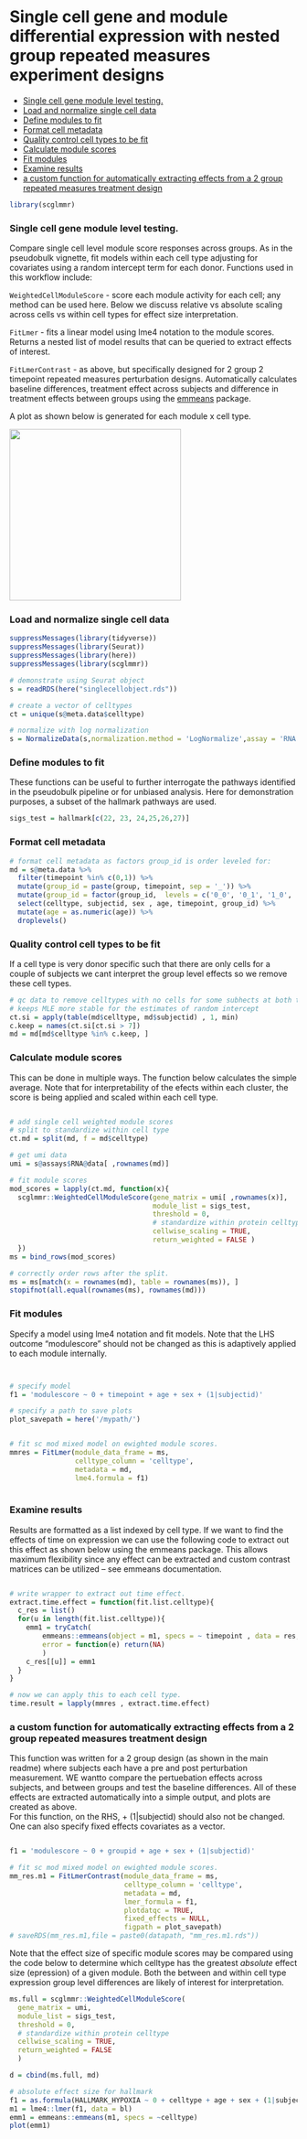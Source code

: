 Single cell gene and module differential expression with nested group
repeated measures experiment designs
================

-   <a href="#single-cell-gene-module-level-testing"
    id="toc-single-cell-gene-module-level-testing">Single cell gene module
    level testing.</a>
-   <a href="#load-and-normalize-single-cell-data"
    id="toc-load-and-normalize-single-cell-data">Load and normalize single
    cell data</a>
-   <a href="#define-modules-to-fit" id="toc-define-modules-to-fit">Define
    modules to fit</a>
-   <a href="#format-cell-metadata" id="toc-format-cell-metadata">Format
    cell metadata</a>
-   <a href="#quality-control-cell-types-to-be-fit"
    id="toc-quality-control-cell-types-to-be-fit">Quality control cell types
    to be fit</a>
-   <a href="#calculate-module-scores"
    id="toc-calculate-module-scores">Calculate module scores</a>
-   <a href="#fit-modules" id="toc-fit-modules">Fit modules</a>
-   <a href="#examine-results" id="toc-examine-results">Examine results</a>
-   <a
    href="#a-custom-function-for-automatically-extracting-effects-from-a-2-group-repeated-measures-treatment-design"
    id="toc-a-custom-function-for-automatically-extracting-effects-from-a-2-group-repeated-measures-treatment-design">a
    custom function for automatically extracting effects from a 2 group
    repeated measures treatment design</a>

``` r
library(scglmmr)
```

### Single cell gene module level testing.

Compare single cell level module score responses across groups. As in
the pseudobulk vignette, fit models within each cell type adjusting for
covariates using a random intercept term for each donor. Functions used
in this workflow include:

`WeightedCellModuleScore` - score each module activity for each cell;
any method can be used here. Below we discuss relative vs absolute
scaling across cells vs within cell types for effect size
interpretation.

`FitLmer` - fits a linear model using lme4 notation to the module
scores. Returns a nested list of model results that can be queried to
extract effects of interest.

`FitLmerContrast` - as above, but specifically designed for 2 group 2
timepoint repeated measures perturbation designs. Automatically
calculates baseline differences, treatment effect across subjects and
difference in treatment effects between groups using the
[emmeans](https://cran.r-project.org/web/packages/emmeans/index.html)
package.

A plot as shown below is generated for each module x cell type.

<img src="../man/figures/example_sc.png" heightt = 300 width = 300/>

### Load and normalize single cell data

``` r
suppressMessages(library(tidyverse))
suppressMessages(library(Seurat))
suppressMessages(library(here))
suppressMessages(library(scglmmr))

# demonstrate using Seurat object
s = readRDS(here("singlecellobject.rds"))

# create a vector of celltypes 
ct = unique(s@meta.data$celltype)

# normalize with log normalization
s = NormalizeData(s,normalization.method = 'LogNormalize',assay = 'RNA')
```

### Define modules to fit

These functions can be useful to further interrogate the pathways
identified in the pseudobulk pipeline or for unbiased analysis. Here for
demonstration purposes, a subset of the hallmark pathways are used.

``` r
sigs_test = hallmark[c(22, 23, 24,25,26,27)]
```

### Format cell metadata

``` r
# format cell metadata as factors group_id is order leveled for: 
md = s@meta.data %>% 
  filter(timepoint %in% c(0,1)) %>% 
  mutate(group_id = paste(group, timepoint, sep = '_')) %>% 
  mutate(group_id = factor(group_id,  levels = c('0_0', '0_1', '1_0', '1_1'))) %>%
  select(celltype, subjectid, sex , age, timepoint, group_id) %>% 
  mutate(age = as.numeric(age)) %>% 
  droplevels()
```

### Quality control cell types to be fit

If a cell type is very donor specific such that there are only cells for
a couple of subjects we cant interpret the group level effects so we
remove these cell types.

``` r
# qc data to remove celltypes with no cells for some subhects at both timepoints 
# keeps MLE more stable for the estimates of random intercept 
ct.si = apply(table(md$celltype, md$subjectid) , 1, min) 
c.keep = names(ct.si[ct.si > 7])
md = md[md$celltype %in% c.keep, ]
```

### Calculate module scores

This can be done in multiple ways. The function below calculates the
simple average. Note that for interpretability of the efects within each
cluster, the score is being applied and scaled within each cell type.

``` r

# add single cell weighted module scores
# split to standardize within cell type 
ct.md = split(md, f = md$celltype)

# get umi data 
umi = s@assays$RNA@data[ ,rownames(md)]

# fit module scores 
mod_scores = lapply(ct.md, function(x){ 
  scglmmr::WeightedCellModuleScore(gene_matrix = umi[ ,rownames(x)], 
                                   module_list = sigs_test, 
                                   threshold = 0,
                                   # standardize within protein celltype
                                   cellwise_scaling = TRUE, 
                                   return_weighted = FALSE )
  })
ms = bind_rows(mod_scores)

# correctly order rows after the split. 
ms = ms[match(x = rownames(md), table = rownames(ms)), ]
stopifnot(all.equal(rownames(ms), rownames(md)))
```

### Fit modules

Specify a model using lme4 notation and fit models. Note that the LHS
outcome “modulescore” should not be changed as this is adaptively
applied to each module internally.

``` r


# specify model 
f1 = 'modulescore ~ 0 + timepoint + age + sex + (1|subjectid)'

# specify a path to save plots 
plot_savepath = here('/mypath/')


# fit sc mod mixed model on ewighted module scores. 
mmres = FitLmer(module_data_frame = ms,
                celltype_column = 'celltype',
                metadata = md, 
                lme4.formula = f1)
  
```

### Examine results

Results are formatted as a list indexed by cell type. If we want to find
the effects of time on expression we can use the following code to
extract out this effect as shown below using the emmeans package. This
allows maximum flexibility since any effect can be extracted and custom
contrast matrices can be utilized – see emmeans documentation.

``` r

# write wrapper to extract out time effect.
extract.time.effect = function(fit.list.celltype){ 
  c_res = list()
  for(u in length(fit.list.celltype)){ 
    emm1 = tryCatch(
        emmeans::emmeans(object = m1, specs = ~ timepoint , data = res, lmer.df = "asymptotic"),
        error = function(e) return(NA)
        )
    c_res[[u]] = emm1
  }
}

# now we can apply this to each cell type. 
time.result = lapply(mmres , extract.time.effect)
```

### a custom function for automatically extracting effects from a 2 group repeated measures treatment design

This function was written for a 2 group design (as shown in the main
readme) where subjects each have a pre and post perturbation
measurement. WE wantto compare the pertuebation effects across subjects,
and between groups and test the baseline differences. All of these
effects are extracted automatically into a simple output, and plots are
created as above.  
For this function, on the RHS, + (1\|subjectid) should also not be
changed. One can also specify fixed effects covariates as a vector.

``` r

f1 = 'modulescore ~ 0 + groupid + age + sex + (1|subjectid)'

# fit sc mod mixed model on ewighted module scores. 
mm_res.m1 = FitLmerContrast(module_data_frame = ms, 
                            celltype_column = 'celltype', 
                            metadata = md, 
                            lmer_formula = f1, 
                            plotdatqc = TRUE, 
                            fixed_effects = NULL,
                            figpath = plot_savepath)
# saveRDS(mm_res.m1,file = paste0(datapath, "mm_res.m1.rds"))
```

Note that the effect size of specific module scores may be compared
using the code below to determine which celltype has the greatest
*absolute* effect size (epression) of a given module. Both the between
and within cell type expression group level differences are likely of
interest for interpretation.

``` r
ms.full = scglmmr::WeightedCellModuleScore(
  gene_matrix = umi, 
  module_list = sigs_test, 
  threshold = 0,
  # standardize within protein celltype
  cellwise_scaling = TRUE, 
  return_weighted = FALSE 
  )

d = cbind(ms.full, md)

# absolute effect size for hallmark 
f1 = as.formula(HALLMARK_HYPOXIA ~ 0 + celltype + age + sex + (1|subjecctID))
m1 = lme4::lmer(f1, data = bl)
emm1 = emmeans::emmeans(m1, specs = ~celltype)
plot(emm1)
```
